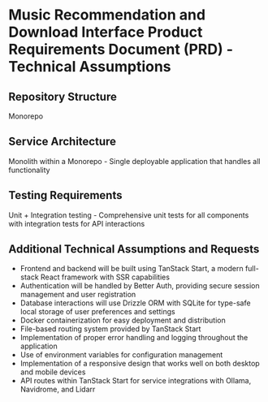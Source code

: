 # Music Recommendation and Download Interface Product Requirements Document (PRD) - Technical Assumptions

## Repository Structure

Monorepo

## Service Architecture

Monolith within a Monorepo - Single deployable application that handles all functionality

## Testing Requirements

Unit + Integration testing - Comprehensive unit tests for all components with integration tests for API interactions

## Additional Technical Assumptions and Requests

- Frontend and backend will be built using TanStack Start, a modern full-stack React framework with SSR capabilities
- Authentication will be handled by Better Auth, providing secure session management and user registration
- Database interactions will use Drizzle ORM with SQLite for type-safe local storage of user preferences and settings
- Docker containerization for easy deployment and distribution
- File-based routing system provided by TanStack Start
- Implementation of proper error handling and logging throughout the application
- Use of environment variables for configuration management
- Implementation of a responsive design that works well on both desktop and mobile devices
- API routes within TanStack Start for service integrations with Ollama, Navidrome, and Lidarr